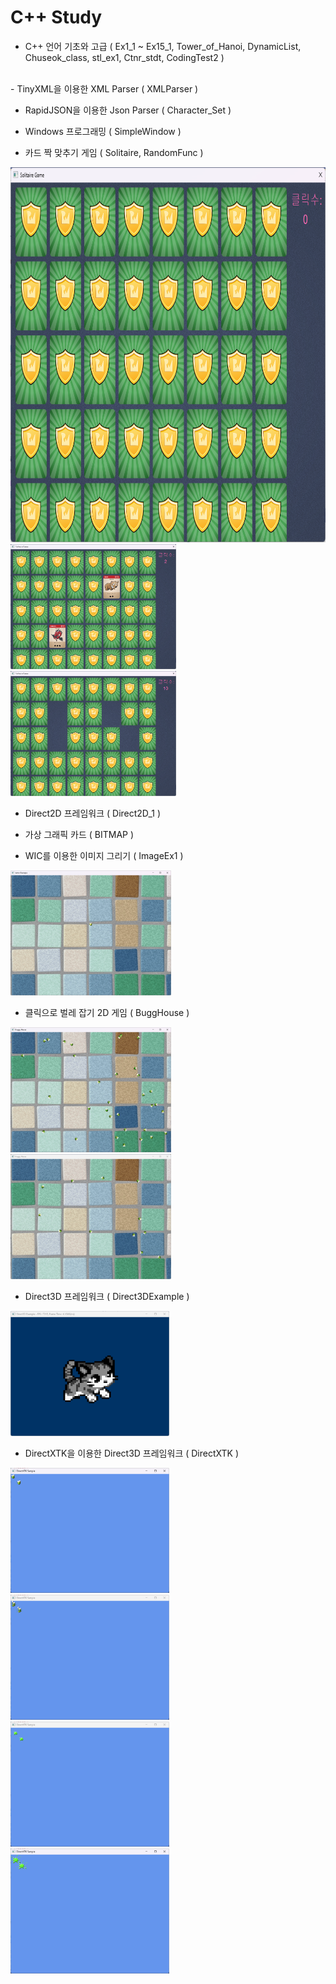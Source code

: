 # C++ Study
- C++ 언어 기초와 고급 ( Ex1_1 ~ Ex15_1,
Tower_of_Hanoi, DynamicList, Chuseok_class, stl_ex1, Ctnr_stdt, CodingTest2 )
<br/>
- TinyXML을 이용한 XML Parser ( XMLParser )

- RapidJSON을 이용한 Json Parser ( Character_Set )

- Windows 프로그래밍 ( SimpleWindow )

- 카드 짝 맞추기 게임 ( Solitaire, RandomFunc )
<img src="Solitaire/Thumbnail/Solitaire_01.png" alt="Solitaire_01" height="600">
<img src="Solitaire/Thumbnail/Solitaire_02.png" alt="Solitaire_02" height="200">
<img src="Solitaire/Thumbnail/Solitaire_03.png" alt="Solitaire_03" height="200">

- Direct2D 프레임워크 ( Direct2D_1 )

- 가상 그래픽 카드 ( BITMAP )

- WIC를 이용한 이미지 그리기 ( ImageEx1 )
<img src="ImageEx1/Thumbnail/ImageEx1.png" alt="ImageEx1" height="200">

- 클릭으로 벌레 잡기 2D 게임 ( BuggHouse )
<img src="BuggHouse/Thumbnail/BuggHouse_01.png" alt="BuggHouse_01" height="200">
<img src="BuggHouse/Thumbnail/BuggHouse_02.png" alt="BuggHouse_02" height="200">

- Direct3D 프레임워크 ( Direct3DExample )
<img src="Direct3DExample/Thumbnail/Direct3DExample.png" alt="Direct3DExample" height="200">

- DirectXTK을 이용한 Direct3D 프레임워크 ( DirectXTK )
<img src="DirectXTK/Thumbnail/DirectXTK_01.png" alt="DirectXTK_01" height="200">
<img src="DirectXTK/Thumbnail/DirectXTK_02.png" alt="DirectXTK_02" height="200">
<img src="DirectXTK/Thumbnail/DirectXTK_03.png" alt="DirectXTK_03" height="200">
<img src="DirectXTK/Thumbnail/DirectXTK_04.png" alt="DirectXTK_04" height="200">

